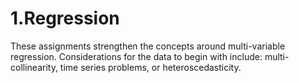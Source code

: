 # 1.Regression
These assignments strengthen the concepts around multi-variable regression.
Considerations for the data to begin with include: multi-collinearity, time series problems, or heteroscedasticity.
